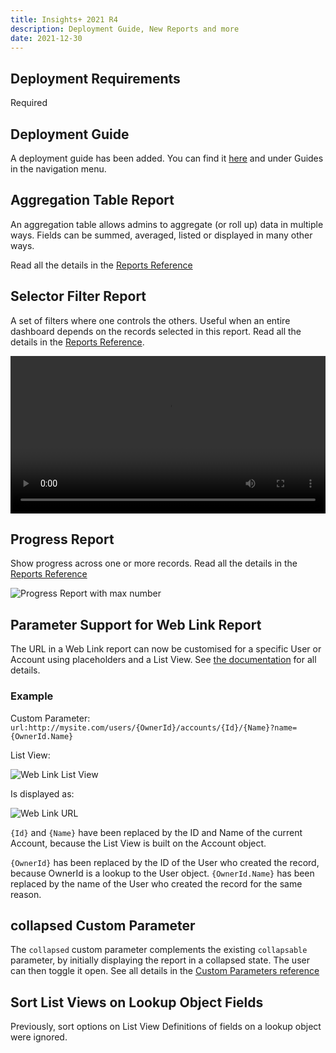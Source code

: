 ```yaml
---
title: Insights+ 2021 R4
description: Deployment Guide, New Reports and more
date: 2021-12-30
---
```


## Deployment Requirements

<feature-badges dataload zip>Required</feature-badges>

## Deployment Guide

A deployment guide has been added. You can find it [here](/guides/deployment) and under Guides in the navigation menu.

## Aggregation Table Report

An aggregation table allows admins to aggregate (or roll up) data in multiple ways. Fields can be summed, averaged, listed or displayed in many other ways.

Read all the details in the [Reports Reference](/references/reports/#aggregation-table)

## Selector Filter Report
A set of filters where one controls the others. Useful when an entire dashboard depends on the records selected in this report. Read all the details in the [Reports Reference](/references/reports/#selector-filter).

<video width="100%" controls>
  <source src="/static/video/release-2021R4-selector-filter.mov" type="video/mp4">
</video>

## Progress Report

Show progress across one or more records. Read all the details in the [Reports Reference](/references/reports/#progress)

![Progress Report with max number](/static/img/references/report-progress-max-number.png "Progress Report with max number")

## Parameter Support for Web Link Report

The URL in a Web Link report can now be customised for a specific User or Account using placeholders and a List View. See [the documentation](/references/reports/#web-link) for all details.

### Example

Custom Parameter: `url:http://mysite.com/users/{OwnerId}/accounts/{Id}/{Name}?name={OwnerId.Name}`

List View:

![Web Link List View](/static/img/release-2021R4-web-link-list-view.png "Web Link List View")

Is displayed as:

![Web Link URL](/static/img/release-2021R4-web-link-url.png "Web Link URL")

`{Id}` and `{Name}` have been replaced by the ID and Name of the current Account, because the List View is built on the Account object.

`{OwnerId}` has been replaced by the ID of the User who created the record, because OwnerId is a lookup to the User object. `{OwnerId.Name}` has been replaced by the name of the User who created the record for the same reason.

## collapsed Custom Parameter

The `collapsed` custom parameter complements the existing `collapsable` parameter, by initially displaying the report in a collapsed state. The user can then toggle it open. See all details in the [Custom Parameters reference](/references/custom-parameters/#collapsed)

## Sort List Views on Lookup Object Fields

Previously, sort options on List View Definitions of fields on a lookup object were ignored.
